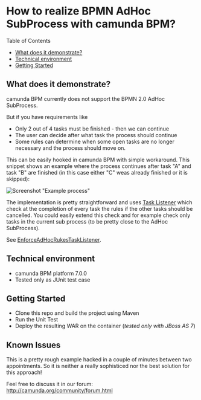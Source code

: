 # How to realize BPMN AdHoc SubProcess with camunda BPM?

Table of Contents

- [What does it demonstrate?](#what-does-it-demonstrate)
- [Technical environment](#technical-environment)
- [Getting Started](#getting-started)
	
	
## What does it demonstrate?

camunda BPM currently does not support the BPMN 2.0 AdHoc SubProcess. 

But if you have requirements like
- Only 2 out of 4 tasks must be finished - then we can continue
- The user can decide after what task the process should continue
- Some rules can determine when some open tasks are no longer necessary and the process should move on.

This can be easily hooked in camunda BPM with simple workaround. This snippet shows an example where the process continues after task "A" and task "B" are finished (in this case either "C" weas already finished or it is skipped):

![Screenshot "Example process"][1]

[1]: https://raw.github.com/camunda/camunda-consulting/master/snippets/bpmn-adhoc-task/src/main/resources/process.png

The implementation is pretty straightforward and uses [Task Listener](http://docs.camunda.org/latest/guides/user-guide/#process-engine-delegation-code-task-listener) which check at the completion of every task the rules if the other tasks should be cancelled. You could easily extend this check and for example check only tasks in the current sub process (to be pretty close to the AdHoc SubProcess).

See [EnforceAdHocRukesTaskListener](https://github.com/camunda/camunda-consulting/blob/master/snippets/bpmn-adhoc-task/src/main/java/com/camunda/demo/adhoc/EnforceAdHocRukesTaskListener.java).


## Technical environment
- camunda BPM platform 7.0.0
- Tested only as JUnit test case


## Getting Started

* Clone this repo and build the project using Maven
* Run the Unit Test
* Deploy the resulting WAR on the container (*tested only with JBoss AS 7*)

## Known Issues

This is a pretty rough example hacked in a couple of minutes between two appointments. So it is neither a really sophisticed nor the best solution for this approach! 

Feel free to discuss it in our forum: http://camunda.org/community/forum.html